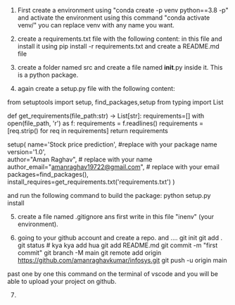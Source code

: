 01. First create a environment using "conda create -p venv python==3.8 -p" and activate the environment using this command "conda activate venv/" you can replace venv with any name you want. 

02. create a requirements.txt file with the following content:
 in this file and install it using pip install -r requirements.txt and create a README.md file

03. create a folder named src and create a file named __init__.py inside it. This is a python package.

04. again create a setup.py file with the following content:

from setuptools import setup, find_packages,setup
from typing import List

def get_requirements(file_path:str) -> List[str]:
    requirements=[]
    with open(file_path, 'r') as f:
        requirements = f.readlines()
        requirements = [req.strip() for req in requirements]
        return requirements

setup(
    name='Stock price prediction',                       #replace with your package name
    version='1.0',  
    author="Aman Raghav",                                # replace with your name
    author_email="amanraghav19722@gmail.com",            # replace with your email
    packages=find_packages(), 
    install_requires=get_requirements.txt('requirements.txt')
)

and run the following command to build the package: python setup.py install

05. create a file named .gitignore ans first write in this file "inenv" (your environment).

06. going to your github account and create a repo. and .... 
git init
git add .
git status    # kya kya add hua
git add README.md
git commit -m "first commit"
git branch -M main
git remote add origin https://github.com/amanraghavkumar/infosys.git
git push -u origin main

past one by one this command on the terminal of vscode and you will be able to upload your project on github.

07. 